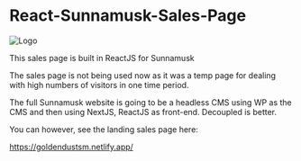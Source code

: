 # React-Sunnamusk-Sales-Page

![Logo](https://sunnamusk.com/wp-content/uploads/2020/11/footer-logo.svg)

This sales page is built in ReactJS for Sunnamusk

The sales page is not being used now as it was a temp page for dealing with high numbers of visitors in one time period. 

The full Sunnamusk website is going to be a headless CMS using WP as the CMS and then using NextJS, ReactJS as front-end. Decoupled is better.

You can however, see the landing sales page here:

https://goldendustsm.netlify.app/

